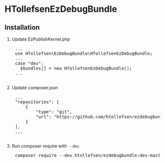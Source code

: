 HTollefsenEzDebugBundle
=============

## Installation

1. Update EzPublishKernel.php
  <pre>
    ...
    use HTollefsen\EzDebugBundle\HTollefsenEzDebugBundle;
    ...
    case "dev":
      $bundles[] = new HTollefsenEzDebugBundle();
    ...
  </pre>
2. Update composer.json
  <pre>
    ...
    "repositories": [
        {
            "type": "git",
            "url": "https://github.com/htollefsen/ezdebugbundle"
        }
    ],
    ...
  </pre>
3. Run composer require with <code>--dev</code>
  <pre>
    composer require --dev htollefsen/ezdebugbundle:dev-master
  </pre>


